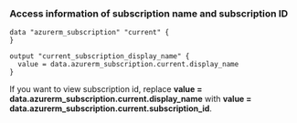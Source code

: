 ### Access information of subscription name and subscription ID

```
data "azurerm_subscription" "current" {
}

output "current_subscription_display_name" {
  value = data.azurerm_subscription.current.display_name
}
```

If you want to view subscription id, replace **value = data.azurerm_subscription.current.display_name** with **value = data.azurerm_subscription.current.subscription_id**.
